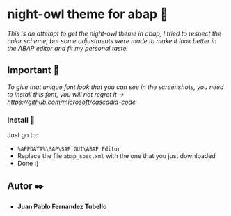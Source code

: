 # night-owl theme for abap 🌌

_This is an attempt to get the night-owl theme in abap, I tried to respect the color scheme, but some adjustments were made to make it look better in the ABAP editor
and fit my personal taste._

## Important 🚀

_To give that unique font look that you can see in the screenshots, you need to install this font, you will not regret it → https://github.com/microsoft/cascadia-code_

### Install 🔧

Just go to:

 - `%APPDATA%\SAP\SAP GUI\ABAP Editor`
 - Replace the file `abap_spec.xml` with the one that you just downloaded
 - Done :)

## Autor ✒️

* **Juan Pablo Fernandez Tubello** 
